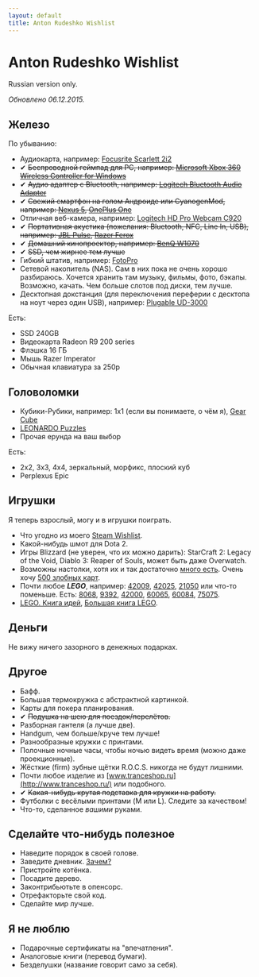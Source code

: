 ```yaml
---
layout: default
title: Anton Rudeshko Wishlist
---
```


# Anton Rudeshko Wishlist

Russian version only.

*Обновлено 06.12.2015.*

## Железо

По убыванию:

  * Аудиокарта, например: [Focusrite Scarlett 2i2](http://market.yandex.ru/model.xml?modelid=7754997&hid=91027)
  * ✔ ~~Беспроводной геймпад для PC, например: [Microsoft Xbox 360 Wireless Controller for Windows](http://market.yandex.ru/model.xml?modelid=6157885&hid=91117)~~
  * ✔ ~~Аудио адаптер с Bluetooth, например: [Logitech Bluetooth Audio Adapter](http://www.ulmart.ru/goods/872447)~~
  * ✔ ~~Свежий смартфон на голом Андроиде или CyanogenMod, например: [Nexus 5](http://market.yandex.ru/model.xml?modelid=10564187&hid=91491), [OnePlus One](http://market.yandex.ru/model.xml?modelid=10799520&hid=91491)~~
  * Отличная веб-камера, например: [Logitech HD Pro Webcam C920](http://market.yandex.ru/model.xml?modelid=7878358&hid=4684840)
  * ✔ ~~Портативная акустика (пожелания: Bluetooth, NFC, Line In, USB), например: [JBL Pulse](http://market.yandex.ru/model.xml?modelid=10580942&hid=2724669), [Razer Ferox](http://market.yandex.ru/model.xml?modelid=7332865&hid=2724669)~~
  * ✔ ~~Домашний кинопроектор, например: [BenQ W1070](hhttp://market.yandex.ru/product/8517332)~~
  * ✔ ~~SSD, чем жирнее тем лучше~~
  * Гибкий штатив, например: [FotoPro](http://gopromarket.ru/#!/Гибкий-штатив-FotoPro/p/23619897/category=7002370)
  * Сетевой накопитель (NAS). Сам в них пока не очень хорошо разбираюсь. Хочется хранить там музыку, фильмы, фото, бэкапы. Возможно, качать. Чем больше слотов под диски, тем лучше.
  * Десктопная докстанция (для переключения переферии с десктопа на ноут через один USB), например: [Plugable UD-3000](http://www.amazon.com/Plugable-UD-3000-Universal-2048x1152-Ethernet/dp/B008N06I2I)

Есть:

  * SSD 240GB
  * Видеокарта Radeon R9 200 series
  * Флэшка 16 ГБ
  * Мышь Razer Imperator
  * Обычная клавиатура за 250р

## Головоломки

  * Кубики-Рубики, например: 1x1 (если вы понимаете, о чём я), [Gear Cube](http://playlab.ru/toys/mefferts/gear-cube/)
  * [LEONARDO Puzzles](http://www.leonardo-puzzles.com/)
  * Прочая ерунда на ваш выбор

Есть:

  * 2x2, 3x3, 4x4, зеркальный, морфикс, плоский куб
  * Perplexus Epic

## Игрушки

Я теперь взрослый, могу и в игрушки поиграть.

  * Что угодно из моего [Steam Wishlist][steam].
  * Какой-нибудь шмот для Dota 2.
  * Игры Blizzard (не уверен, что их можно дарить): StarCraft 2: Legacy of the Void, Diablo 3: Reaper of Souls, может быть даже Overwatch.
  * Возможны настолки, хотя их и так достаточно [много есть][board]. Очень хочу [500 злобных карт][500].
  * Почти любое ***LEGO***, например: [42009][42009], [42025][42025], [21050][21050] или что-то поменьше. Есть: [8068][8068], [9392][9392], [42000][42000], [60065][60065], [60084][60084], [75075][75075].
  * [LEGO. Книга идей][lego-ideas], [Большая книга LEGO][lego-big].

[steam]: http://steamcommunity.com/id/Tesla404/wishlist

[board]: https://docs.google.com/document/d/1tmS6GldcGQllXxe-SeEqjR-SzQPwu74BIwmjpf7LRyk/edit
[500]: http://www.mosigra.ru/Face/Show/500/

[8068]: http://shop.lego.com/en-US/Rescue-Helicopter-8068
[9392]: http://shop.lego.com/en-US/Quad-Bike-9392
[21050]: http://shop.lego.com/en-US/Studio-21050
[42000]: http://shop.lego.com/en-US/Racer-42000
[42009]: http://shop.lego.com/en-US/Mobile-Crane-MK-II-42009
[42025]: http://shop.lego.com/en-US/Cargo-Plane-42025
[60065]: http://shop.lego.com/en-US/ATV-Patrol-60065
[60084]: http://shop.lego.com/en-US/Racing-Bike-Transporter-60084
[75075]: http://shop.lego.com/en-US/AT-AT-75075

[lego-ideas]: http://www.ozon.ru/context/detail/id/23876708/
[lego-big]: http://www.mann-ivanov-ferber.ru/books/paperbook/unofficial-lego-builders-guide/

## Деньги

Не вижу ничего зазорного в денежных подарках.

## Другое

  * Бафф.
  * Большая термокружка с абстрактной картинкой.
  * Карты для покера планирования.
  * ✔ ~~Подушка на шею для поездок/перелётов.~~
  * Разборная гантеля (а лучше две).
  * Handgum, чем больше/круче тем лучше!
  * Разнообразные кружки с принтами.
  * Полочные ночные часы, чтобы ночью видеть время (можно даже проекционные).
  * Жёсткие (firm) зубные щётки R.O.C.S. никогда не будут лишними.
  * Почти любое изделие из [www.tranceshop.ru](http://www.tranceshop.ru/) или подобного.
  * ✔ ~~Какая-нибудь крутая подставка для кружки на работу.~~
  * Футболки с весёлыми принтами (M или L). Следите за качеством!
  * Что-то, сделанное *вашими* руками.

## Сделайте что-нибудь полезное

  * Наведите порядок в своей голове.
  * Заведите дневник. [Зачем?](http://lifehacker.ru/2012/10/20/6-prichin-zavesti-lichnyjj-dnevnik/)
  * Пристройте котёнка.
  * Посадите дерево.
  * Законтрибьютьте в опенсорс.
  * Отрефакторьте свой код.
  * Сделайте мир лучше.

## Я не люблю

  * Подарочные сертификаты на "впечатления".
  * Аналоговые книги (перевод бумаги).
  * Безделушки (название говорит само за себя).
